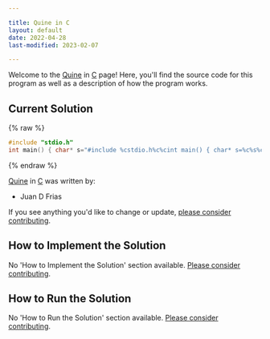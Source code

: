 ```yaml
---

title: Quine in C
layout: default
date: 2022-04-28
last-modified: 2023-02-07

---
```


Welcome to the [Quine](https://sampleprograms.io/projects/quine) in [C](https://sampleprograms.io/languages/c) page! Here, you'll find the source code for this program as well as a description of how the program works.

## Current Solution

{% raw %}

```c
#include "stdio.h"
int main() { char* s="#include %cstdio.h%c%cint main() { char* s=%c%s%c; printf(s,34,34,10,34,s,34,10); return 0; }%c"; printf(s,34,34,10,34,s,34,10); return 0; }
```

{% endraw %}

[Quine](https://sampleprograms.io/projects/quine) in [C](https://sampleprograms.io/languages/c) was written by:

- Juan D Frias

If you see anything you'd like to change or update, [please consider contributing](https://github.com/TheRenegadeCoder/sample-programs).

## How to Implement the Solution

No 'How to Implement the Solution' section available. [Please consider contributing](https://github.com/TheRenegadeCoder/sample-programs-website).

## How to Run the Solution

No 'How to Run the Solution' section available. [Please consider contributing](https://github.com/TheRenegadeCoder/sample-programs-website).